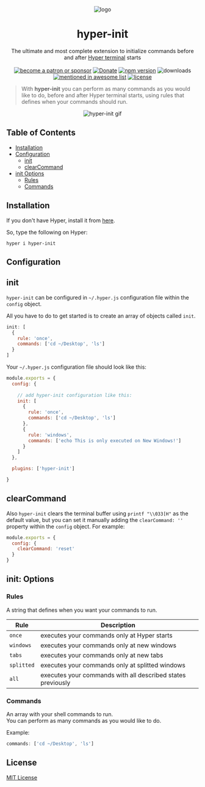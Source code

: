 <p align="center"><img src="https://i.imgur.com/putnspY.png" alt="logo"/></p>

<h1 align="center">hyper-init</h1>

<p align="center">The ultimate and most complete extension to initialize commands before and after <a href="https://hyper.is/">Hyper terminal</a> starts
<br/><br/>
<a href="https://www.patreon.com/daltonmenezes"><img src="https://img.shields.io/badge/become%20a-patron%20or%20sponsor-orange.svg" alt="become a patron or sponsor" /></a>  
<a href="https://paypal.me/daltonmenezes"><img src="https://img.shields.io/badge/Donate-green.svg" alt="Donate" /></a>
    <a href="https://www.npmjs.com/package/hyper-init"><img src="https://img.shields.io/npm/v/hyper-init.svg" alt="npm version"/></a>
    <img src="https://img.shields.io/npm/dm/hyper-init.svg?label=Downloads" alt="downloads" />
    <a href="https://github.com/bnb/awesome-hyper"><img src="https://camo.githubusercontent.com/63134cb1c7ec0b86c8d97bc42877a271cf7307fa/68747470733a2f2f6473632e636c6f75642f73696e647265736f726875732f6d656e74696f6e65642d62616467652e737667" alt="mentioned in awesome list"/></a>
<a href="https://github.com/daltonmenezes/hyper-init/blob/master/LICENSE">
    <img src="https://img.shields.io/github/license/mashape/apistatus.svg" alt="license"/>
</a>
</p>

> With **hyper-init** you can perform as many commands as you would like to do, before and after Hyper terminal starts, using rules that defines when your commands should run.

<p align="center"><img src="https://github.com/daltonmenezes/hyper-init/blob/master/img/hyper-init.gif?raw=true" alt="hyper-init gif"/></p>

## Table of Contents

- [Installation](#installation)
- [Configuration](#configuration)
  - [init](#init)
  - [clearCommand](#clearcommand)
- [init Options](#init-options)
  - [Rules](#rules)
  - [Commands](#commands)


## Installation

If you don't have Hyper, install it from [here](https://hyper.is/#installation).

So, type the following on Hyper:

```
hyper i hyper-init
```

## Configuration

## init

```hyper-init``` can be configured in ```~/.hyper.js``` configuration file within the ```config``` object.

All you have to do to get started is to create an array of objects called ```init```.

```js
init: [
  {
    rule: 'once',
    commands: ['cd ~/Desktop', 'ls']
  }
]
```

Your ```~/.hyper.js``` configuration file should look like this:
```js
module.exports = {
  config: {
  
    // add hyper-init configuration like this:
    init: [
      {
        rule: 'once',
        commands: ['cd ~/Desktop', 'ls']
      },
      {
        rule: 'windows',
        commands: ['echo This is only executed on New Windows!']
      }
    ]    
  },

  plugins: ['hyper-init']

}
```

## clearCommand

Also `hyper-init` clears the terminal buffer using `printf "\\033[H"` as the default value, but you can set it manually adding the `clearCommand: ''` property within the `config` object. For example:

```js
module.exports = {
  config: {
    clearCommand: 'reset'
  }
}
```

## init: Options

### Rules
A string that defines when you want your commands to run.

 Rule | Description 
 --- | --- 
 `once` | executes your commands only at Hyper starts
 `windows` | executes your commands only at new windows
 `tabs` | executes your commands only at new tabs
 `splitted` | executes your commands only at splitted windows
 `all` | executes your commands with all described states previously

### Commands
An array with your shell commands to run.<br/>
You can perform as many commands as you would like to do.

Example:
```js
commands: ['cd ~/Desktop', 'ls']
```

## License
[MIT License](https://github.com/daltonmenezes/hyper-init/blob/master/LICENSE)
